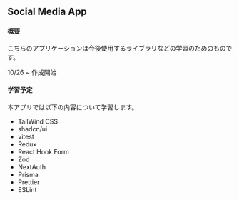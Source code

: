 ## Social Media App

#### 概要

こちらのアプリケーションは今後使用するライブラリなどの学習のためのものです。

10/26 ~ 作成開始

#### 学習予定

本アプリでは以下の内容について学習します。

- TailWind CSS
- shadcn/ui
- vitest
- Redux
- React Hook Form
- Zod
- NextAuth
- Prisma
- Prettier
- ESLint
